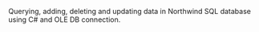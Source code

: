 Querying, adding, deleting and updating data in Northwind SQL database using C# and OLE DB connection.
